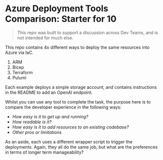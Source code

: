 # Azure Deployment Tools Comparison: Starter for 10

> This repo was built to support a discussion across Dev Teams, and is not intended for much else.

This repo contains 4x different ways to deploy the same resources into Azure via IaC.

1. ARM
1. Bicep
1. Terraform
1. Pulumi

Each example deploys a simple storage account, and contains instructions in the README to add an OpenAI endpoint. 

Whilst you can use any tool to complete the task, the purpose here is to compare the developer experience in the following ways:

- _How easy is it to get up and running?_
- _How readable is it?_
- _How easy is it to add resources to an existing codebase?_
- _Other pros or limitations_

As an aside, each uses a different wrapper script to trigger the deployments. Again, they all do the same job, but what are the preferences in terms of longer term manageability?

